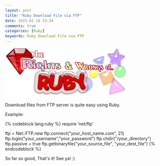 ```yaml
---
layout: post
title: "Ruby Download File via FTP"
date: 2015-02-18 23:24
comments: true
categories: [Ruby]
keywords: Ruby Download File via FTP
---
```


<p>
  <img src="/images/rights_and_wrongsof_ruby.jpg" width="400" alt="Ruby Download File via FTP" />
</p>

<p>
  Download files from FTP server is quite easy using Ruby.
</p>

<p>
  Example:
</p>

{% codeblock lang:ruby %}
require 'net/ftp'

ftp = Net::FTP.new
ftp.connect("your_host_name.com", 21)
ftp.login("your_username","your_password")
ftp.chdir("/your_directory")
ftp.passive = true
ftp.getbinaryfile("your_source_file", "your_dest_file")
{% endcodeblock %}

<p>
  So far so good, That's it! See ya! :)
</p>